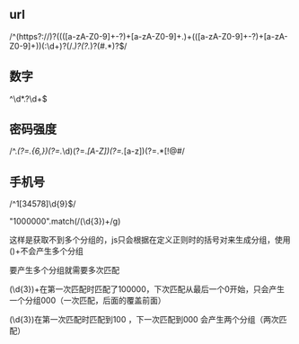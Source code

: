 ## url

/^(https?:\/\/)?((([a-zA-Z0-9]+-?)+[a-zA-Z0-9]+\.)+(([a-zA-Z0-9]+-?)+[a-zA-Z0-9]+))(:\d+)?(\/.*)?(\?.*)?(#.*)?$/

## 数字

^\d*\.?\d+$

## 密码强度

/^.*(?=.{6,})(?=.*\d)(?=.*[A-Z])(?=.*[a-z])(?=.*[!@#$%^&*?]).*$/

## 手机号

/^1[34578]\d{9}$/





"1000000".match(/(\d{3})+/g)

这样是获取不到多个分组的，js只会根据在定义正则时的括号对来生成分组，使用()+不会产生多个分组

要产生多个分组就需要多次匹配

(\d{3})+在第一次匹配时匹配了100000，下次匹配从最后一个0开始，只会产生一个分组000（一次匹配，后面的覆盖前面）

(\d{3})在第一次匹配时匹配到100 ，下一次匹配到000 会产生两个分组（两次匹配）

